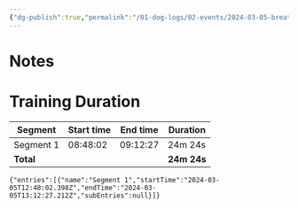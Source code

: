 ```yaml
---
{"dg-publish":true,"permalink":"/01-dog-logs/02-events/2024-03-05-breath/","tags":["DogTraining/DownStay","#Doggos/Activity"],"noteIcon":"","created":"2024-03-05T08:47:55.000-04:00","updated":"2024-08-11T20:54:41.900-03:00"}
---
```


# Notes


# Training Duration
| Segment   | Start time | End time | Duration    |
| --------- | ---------- | -------- | ----------- |
| Segment 1 | 08:48:02   | 09:12:27 | 24m 24s     |
| **Total** |            |          | **24m 24s** |

```simple-time-tracker
{"entries":[{"name":"Segment 1","startTime":"2024-03-05T12:48:02.398Z","endTime":"2024-03-05T13:12:27.212Z","subEntries":null}]}
```